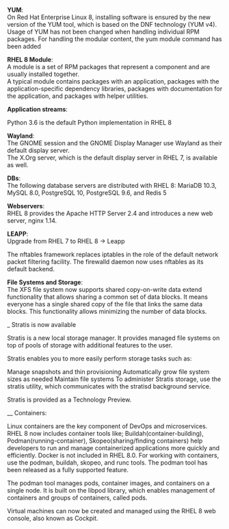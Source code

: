 **YUM**:  
On Red Hat Enterprise Linux 8, installing software is ensured by the new version of the YUM tool, which is based on the DNF technology (YUM v4).  
Usage of YUM has not been changed when handling individual RPM packages. For handling the modular content, the yum module command has been added


**RHEL 8 Module**:  
A module is a set of RPM packages that represent a component and are usually installed together.  
A typical module contains packages with an application, packages with the application-specific dependency libraries, packages with documentation for the application, and packages with helper utilities.


**Application streams**:

Python 3.6 is the default Python implementation in RHEL 8


**Wayland**:  
The GNOME session and the GNOME Display Manager use Wayland as their default display server.  
The X.Org server, which is the default display server in RHEL 7, is available as well.

**DBs**:  
The following database servers are distributed with RHEL 8: MariaDB 10.3, MySQL 8.0, PostgreSQL 10, PostgreSQL 9.6, and Redis 5

**Webservers**:  
RHEL 8 provides the Apache HTTP Server 2.4 and introduces a new web server, nginx 1.14.

**LEAPP**:  
Upgrade from RHEL 7 to RHEL 8 -> Leapp

The nftables framework replaces iptables in the role of the default network packet filtering facility.
The firewalld daemon now uses nftables as its default backend.


**File Systems and Storage**:  
The XFS file system now supports shared copy-on-write data extend functionality that allows sharing a common set of data blocks. It means everyone has a single shared copy of the file that links the same data blocks. This functionality allows minimizing the number of data blocks.

_ Stratis is now available

Stratis is a new local storage manager. It provides managed file systems on top of pools of storage with additional features to the user.

Stratis enables you to more easily perform storage tasks such as:

Manage snapshots and thin provisioning
Automatically grow file system sizes as needed
Maintain file systems
To administer Stratis storage, use the stratis utility, which communicates with the stratisd background service.

Stratis is provided as a Technology Preview.


__ Containers:  

Linux containers are the key component of DevOps and microservices. RHEL 8 now includes container tools like; Buildah(container-building), Podman(running-container), Skopeo(sharing/finding containers) help developers to run and manage containerized applications more quickly and efficiently.
Docker is not included in RHEL 8.0. For working with containers, use the podman, buildah, skopeo, and runc tools.
The podman tool has been released as a fully supported feature.

The podman tool manages pods, container images, and containers on a single node. It is built on the libpod library, which enables management of containers and groups of containers, called pods.

Virtual machines can now be created and managed using the RHEL 8 web console, also known as Cockpit.


